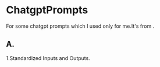 # ChatgptPrompts
For some chatgpt prompts which I used  only for me.It's from <ChatGPT Prompt Engineering for Developers>. 


## A.
1.Standardized Inputs and Outputs.
